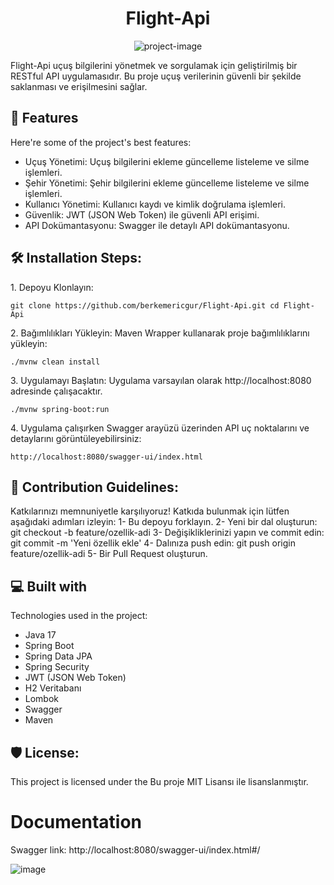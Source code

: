 <h1 align="center" id="title">Flight-Api</h1>

<p align="center"><img src="https://socialify.git.ci/berkemericgur/Flight-Api/image?font=Source+Code+Pro&amp;language=1&amp;name=1&amp;owner=1&amp;pattern=Charlie+Brown&amp;stargazers=1&amp;theme=Dark" alt="project-image"></p>

<p id="description">Flight-Api uçuş bilgilerini yönetmek ve sorgulamak için geliştirilmiş bir RESTful API uygulamasıdır. Bu proje uçuş verilerinin güvenli bir şekilde saklanması ve erişilmesini sağlar.</p>

  
  
<h2>🧐 Features</h2>

Here're some of the project's best features:

*   Uçuş Yönetimi: Uçuş bilgilerini ekleme güncelleme listeleme ve silme işlemleri.
*   Şehir Yönetimi: Şehir bilgilerini ekleme güncelleme listeleme ve silme işlemleri.
*   Kullanıcı Yönetimi: Kullanıcı kaydı ve kimlik doğrulama işlemleri.
*   Güvenlik: JWT (JSON Web Token) ile güvenli API erişimi.
*   API Dokümantasyonu: Swagger ile detaylı API dokümantasyonu.

<h2>🛠️ Installation Steps:</h2>

<p>1. Depoyu Klonlayın:</p>

```
git clone https://github.com/berkemericgur/Flight-Api.git cd Flight-Api
```

<p>2. Bağımlılıkları Yükleyin: Maven Wrapper kullanarak proje bağımlılıklarını yükleyin:</p>

```
./mvnw clean install
```

<p>3. Uygulamayı Başlatın: Uygulama varsayılan olarak http://localhost:8080 adresinde çalışacaktır.</p>

```
./mvnw spring-boot:run
```

<p>4. Uygulama çalışırken Swagger arayüzü üzerinden API uç noktalarını ve detaylarını görüntüleyebilirsiniz:</p>

```
http://localhost:8080/swagger-ui/index.html
```

<h2>🍰 Contribution Guidelines:</h2>

Katkılarınızı memnuniyetle karşılıyoruz! Katkıda bulunmak için lütfen aşağıdaki adımları izleyin: 1- Bu depoyu forklayın. 2- Yeni bir dal oluşturun: git checkout -b feature/ozellik-adi 3- Değişikliklerinizi yapın ve commit edin: git commit -m 'Yeni özellik ekle' 4- Dalınıza push edin: git push origin feature/ozellik-adi 5- Bir Pull Request oluşturun.

  
  
<h2>💻 Built with</h2>

Technologies used in the project:

*   Java 17
*   Spring Boot
*   Spring Data JPA
*   Spring Security
*   JWT (JSON Web Token)
*   H2 Veritabanı
*   Lombok
*   Swagger
*   Maven

<h2>🛡️ License:</h2>

This project is licensed under the Bu proje MIT Lisansı ile lisanslanmıştır.

# Documentation

Swagger link: http://localhost:8080/swagger-ui/index.html#/


![image](https://github.com/user-attachments/assets/06b8d105-ae04-4931-8075-a418f3ea93fe)


